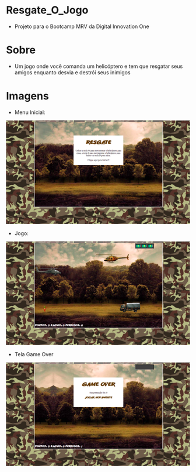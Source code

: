 # Resgate_O_Jogo
* Projeto para o Bootcamp MRV da Digital Innovation One

# Sobre
* Um jogo onde você comanda um helicóptero e tem que resgatar seus amigos enquanto desvia e destrói seus inimigos

# Imagens
* Menu Inicial:

![Menu Inicial](https://github.com/helterpinheiro/Resgate_O_Jogo/blob/master/imgs/menu_inicial.png?raw=true)

* Jogo:

![Jogo](https://github.com/helterpinheiro/Resgate_O_Jogo/blob/master/imgs/jogo.png?raw=true)

* Tela Game Over

![Tela Game Over](https://github.com/helterpinheiro/Resgate_O_Jogo/blob/master/imgs/tela_gameover.png?raw=true)
